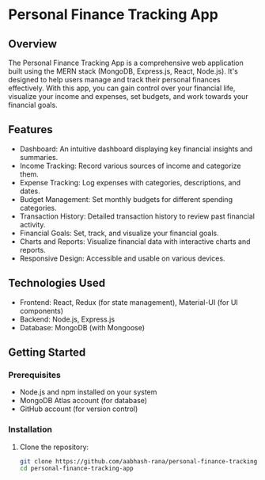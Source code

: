 
# Personal Finance Tracking App

## Overview

The Personal Finance Tracking App is a comprehensive web application built using the MERN stack (MongoDB, Express.js, React, Node.js). It's designed to help users manage and track their personal finances effectively. With this app, you can gain control over your financial life, visualize your income and expenses, set budgets, and work towards your financial goals.

## Features

- Dashboard: An intuitive dashboard displaying key financial insights and summaries.
- Income Tracking: Record various sources of income and categorize them.
- Expense Tracking: Log expenses with categories, descriptions, and dates.
- Budget Management: Set monthly budgets for different spending categories.
- Transaction History: Detailed transaction history to review past financial activity.
- Financial Goals: Set, track, and visualize your financial goals.
- Charts and Reports: Visualize financial data with interactive charts and reports.
- Responsive Design: Accessible and usable on various devices.

## Technologies Used

- Frontend: React, Redux (for state management), Material-UI (for UI components)
- Backend: Node.js, Express.js
- Database: MongoDB (with Mongoose)


## Getting Started

### Prerequisites

- Node.js and npm installed on your system
- MongoDB Atlas account (for database)
- GitHub account (for version control)

### Installation

1. Clone the repository:

   ```bash
   git clone https://github.com/aabhash-rana/personal-finance-tracking-app.git
   cd personal-finance-tracking-app

